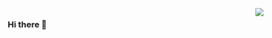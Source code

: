 <img align="right" src="https://github-readme-stats.vercel.app/api?username=monellz&show_icons=true&icon_color=805AD5&text_color=718096&bg_color=ffffff&hide_title=true" />

### Hi there 👋

<!--
**monellz/monellz** is a ✨ _special_ ✨ repository because its `README.md` (this file) appears on your GitHub profile.

Here are some ideas to get you started:

- 🔭 I’m currently working on ...
- 🌱 I’m currently learning ...
- 👯 I’m looking to collaborate on ...
- 🤔 I’m looking for help with ...
- 💬 Ask me about ...
- 📫 How to reach me: ...
- 😄 Pronouns: ...
- ⚡ Fun fact: ...
-->
